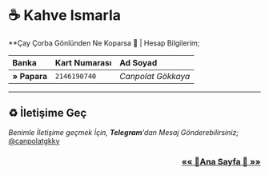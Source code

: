 # ☕️ Kahve Ismarla

**Çay Çorba Gönlünden Ne Koparsa 🌹 | Hesap Bilgilerim;

| Banka                | Kart Numarası                                          | Ad Soyad            |
|:---------------------|:----------------------------------------------|:--------------------|
| **» Papara**         | `2146190740`                                  | *Canpolat Gökkaya* |


* * *

## ♻️ İletişime Geç 

*Benimle İletişime geçmek İçin, **Telegram**'dan Mesaj Gönderebilirsiniz;* [@canpolatgkky](https://t.me/canpolatgkky)

<h3 style='text-align: right;'><a style='font-weight: bold;' href='./'>«« 📑Ana Sayfa 📑 »»</a></h3>
